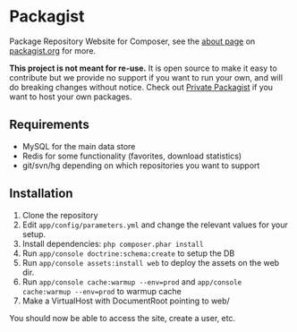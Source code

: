 Packagist
=========

Package Repository Website for Composer, see the [about page](https://packagist.org/about) on [packagist.org](https://packagist.org/) for more.

**This project is not meant for re-use.** It is open source to make it easy to contribute but we provide no support if you want to run your own, and will do breaking changes without notice. Check out [Private Packagist](https://packagist.com/) if you want to host your own packages.

Requirements
------------

- MySQL for the main data store
- Redis for some functionality (favorites, download statistics)
- git/svn/hg depending on which repositories you want to support

Installation
------------

1. Clone the repository
2. Edit `app/config/parameters.yml` and change the relevant values for your setup.
3. Install dependencies: `php composer.phar install`
4. Run `app/console doctrine:schema:create` to setup the DB
5. Run `app/console assets:install web` to deploy the assets on the web dir.
6. Run `app/console cache:warmup --env=prod` and `app/console cache:warmup --env=prod` to warmup cache
7. Make a VirtualHost with DocumentRoot pointing to web/

You should now be able to access the site, create a user, etc.
